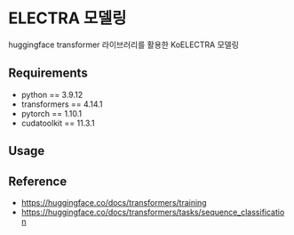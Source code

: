 # ELECTRA 모델링
huggingface transformer 라이브러리를 활용한 KoELECTRA 모델링

## Requirements
- python == 3.9.12
- transformers == 4.14.1
- pytorch == 1.10.1
- cudatoolkit == 11.3.1

## Usage


## Reference
- https://huggingface.co/docs/transformers/training
- https://huggingface.co/docs/transformers/tasks/sequence_classification

